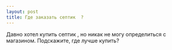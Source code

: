 ```yaml
---
layout: post 
title: Где заказать септик  ? 
--- 
```

Давно хотел купить септик  , но никак не могу определиться с магазином. Подскажите, где лучше купить?